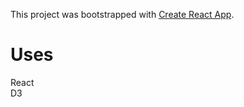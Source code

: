This project was bootstrapped with [Create React App](https://github.com/facebook/create-react-app).

# Uses
React<br/>
D3
